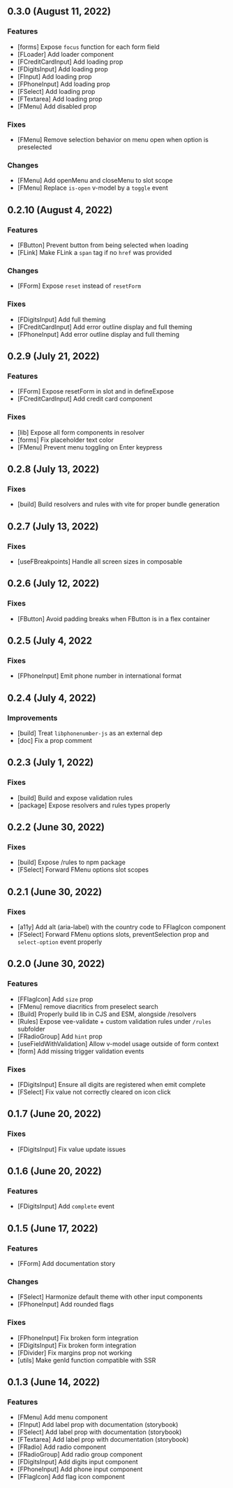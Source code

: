 ## 0.3.0 (August 11, 2022)

### Features

- [forms] Expose `focus` function for each form field
- [FLoader] Add loader component
- [FCreditCardInput] Add loading prop
- [FDigitsInput] Add loading prop
- [FInput] Add loading prop
- [FPhoneInput] Add loading prop
- [FSelect] Add loading prop
- [FTextarea] Add loading prop
- [FMenu] Add disabled prop

### Fixes

- [FMenu] Remove selection behavior on menu open when option is preselected

### Changes

- [FMenu] Add openMenu and closeMenu to slot scope
- [FMenu] Replace `is-open` v-model by a `toggle` event

## 0.2.10 (August 4, 2022)

### Features

- [FButton] Prevent button from being selected when loading
- [FLink] Make FLink a `span` tag if no `href` was provided

### Changes

- [FForm] Expose `reset` instead of `resetForm`

### Fixes

- [FDigitsInput] Add full theming
- [FCreditCardInput] Add error outline display and full theming
- [FPhoneInput] Add error outline display and full theming

## 0.2.9 (July 21, 2022)

### Features

- [FForm] Expose resetForm in slot and in defineExpose
- [FCreditCardInput] Add credit card component

### Fixes

- [lib] Expose all form components in resolver
- [forms] Fix placeholder text color
- [FMenu] Prevent menu toggling on Enter keypress

## 0.2.8 (July 13, 2022)

### Fixes

- [build] Build resolvers and rules with vite for proper bundle generation

## 0.2.7 (July 13, 2022)

### Fixes

- [useFBreakpoints] Handle all screen sizes in composable

## 0.2.6 (July 12, 2022)

### Fixes

- [FButton] Avoid padding breaks when FButton is in a flex container

## 0.2.5 (July 4, 2022

### Fixes

- [FPhoneInput] Emit phone number in international format

## 0.2.4 (July 4, 2022)

### Improvements

- [build] Treat `libphonenumber-js` as an external dep
- [doc] Fix a prop comment

## 0.2.3 (July 1, 2022)

### Fixes

- [build] Build and expose validation rules
- [package] Expose resolvers and rules types properly

## 0.2.2 (June 30, 2022)

### Fixes

- [build] Expose /rules to npm package
- [FSelect] Forward FMenu options slot scopes

## 0.2.1 (June 30, 2022)

### Fixes

- [a11y] Add alt (aria-label) with the country code to FFlagIcon component
- [FSelect] Forward FMenu options slots, preventSelection prop and `select-option` event properly

## 0.2.0 (June 30, 2022)

### Features

- [FFlagIcon] Add `size` prop
- [FMenu] remove diacritics from preselect search
- [Build] Properly build lib in CJS and ESM, alongside /resolvers
- [Rules] Expose vee-validate + custom validation rules under `/rules` subfolder
- [FRadioGroup] Add `hint` prop
- [useFieldWithValidation] Allow v-model usage outside of form context
- [form] Add missing trigger validation events

### Fixes

- [FDigitsInput] Ensure all digits are registered when emit complete
- [FSelect] Fix value not correctly cleared on icon click

## 0.1.7 (June 20, 2022)

### Fixes

- [FDigitsInput] Fix value update issues

## 0.1.6 (June 20, 2022)

### Features

- [FDigitsInput] Add `complete` event

## 0.1.5 (June 17, 2022)

### Features

- [FForm] Add documentation story

### Changes

- [FSelect] Harmonize default theme with other input components
- [FPhoneInput] Add rounded flags

### Fixes

- [FPhoneInput] Fix broken form integration
- [FDigitsInput] Fix broken form integration
- [FDivider] Fix margins prop not working
- [utils] Make genId function compatible with SSR

## 0.1.3 (June 14, 2022)

### Features

- [FMenu] Add menu component
- [FInput] Add label prop with documentation (storybook)
- [FSelect] Add label prop with documentation (storybook)
- [FTextarea] Add label prop with documentation (storybook)
- [FRadio] Add radio component
- [FRadioGroup] Add radio group component
- [FDigitsInput] Add digits input component
- [FPhoneInput] Add phone input component
- [FFlagIcon] Add flag icon component
